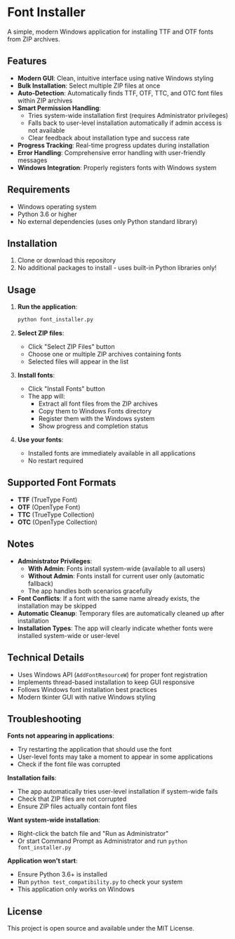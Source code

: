# Font Installer

A simple, modern Windows application for installing TTF and OTF fonts from ZIP archives.

## Features

- **Modern GUI**: Clean, intuitive interface using native Windows styling
- **Bulk Installation**: Select multiple ZIP files at once
- **Auto-Detection**: Automatically finds TTF, OTF, TTC, and OTC font files within ZIP archives
- **Smart Permission Handling**: 
  - Tries system-wide installation first (requires Administrator privileges)
  - Falls back to user-level installation automatically if admin access is not available
  - Clear feedback about installation type and success rate
- **Progress Tracking**: Real-time progress updates during installation
- **Error Handling**: Comprehensive error handling with user-friendly messages
- **Windows Integration**: Properly registers fonts with Windows system

## Requirements

- Windows operating system
- Python 3.6 or higher
- No external dependencies (uses only Python standard library)

## Installation

1. Clone or download this repository
2. No additional packages to install - uses built-in Python libraries only!

## Usage

1. **Run the application**:
   ```bash
   python font_installer.py
   ```

2. **Select ZIP files**:
   - Click "Select ZIP Files" button
   - Choose one or multiple ZIP archives containing fonts
   - Selected files will appear in the list

3. **Install fonts**:
   - Click "Install Fonts" button
   - The app will:
     - Extract all font files from the ZIP archives
     - Copy them to Windows Fonts directory
     - Register them with the Windows system
     - Show progress and completion status

4. **Use your fonts**:
   - Installed fonts are immediately available in all applications
   - No restart required

## Supported Font Formats

- **TTF** (TrueType Font)
- **OTF** (OpenType Font)
- **TTC** (TrueType Collection)
- **OTC** (OpenType Collection)

## Notes

- **Administrator Privileges**: 
  - **With Admin**: Fonts install system-wide (available to all users)
  - **Without Admin**: Fonts install for current user only (automatic fallback)
  - The app handles both scenarios gracefully
- **Font Conflicts**: If a font with the same name already exists, the installation may be skipped
- **Automatic Cleanup**: Temporary files are automatically cleaned up after installation
- **Installation Types**: The app will clearly indicate whether fonts were installed system-wide or user-level

## Technical Details

- Uses Windows API (`AddFontResourceW`) for proper font registration
- Implements thread-based installation to keep GUI responsive
- Follows Windows font installation best practices
- Modern tkinter GUI with native Windows styling

## Troubleshooting

**Fonts not appearing in applications**:
- Try restarting the application that should use the font
- User-level fonts may take a moment to appear in some applications
- Check if the font file was corrupted

**Installation fails**:
- The app automatically tries user-level installation if system-wide fails
- Check that ZIP files are not corrupted
- Ensure ZIP files actually contain font files

**Want system-wide installation**:
- Right-click the batch file and "Run as Administrator"
- Or start Command Prompt as Administrator and run `python font_installer.py`

**Application won't start**:
- Ensure Python 3.6+ is installed
- Run `python test_compatibility.py` to check your system
- This application only works on Windows

## License

This project is open source and available under the MIT License.
